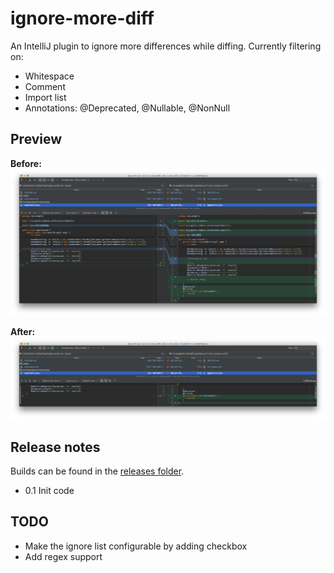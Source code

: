 # ignore-more-diff
An IntelliJ plugin to ignore more differences while diffing. Currently filtering on:
- Whitespace
- Comment
- Import list
- Annotations: @Deprecated, @Nullable, @NonNull

## Preview
**Before:**
![preview before](images/before.png?raw=true)

**After:**
![preview after](images/after.png?raw=true)

## Release notes
Builds can be found in the [releases folder](releases/).
- 0.1 Init code

## TODO
- Make the ignore list configurable by adding checkbox
- Add regex support